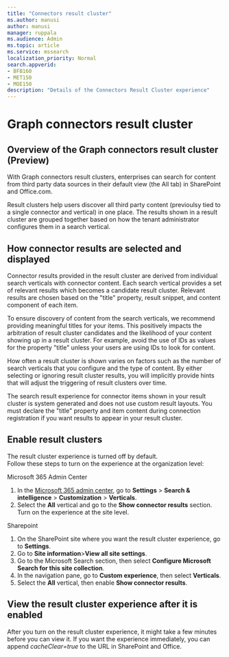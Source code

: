 ```yaml
---
title: "Connectors result cluster"
ms.author: manusi
author: manusi
manager: ruppala
ms.audience: Admin
ms.topic: article
ms.service: mssearch
localization_priority: Normal
search.appverid:
- BFB160
- MET150
- MOE150
description: "Details of the Connectors Result Cluster experience"
---
```

# Graph connectors result cluster

## Overview of the Graph connectors result cluster (Preview)  

 With Graph connectors result clusters, enterprises can search for content from third party data sources in their default view (the All tab) in SharePoint and Office.com.

Result clusters help users discover all third party content (previoulsy tied to a single connector and vertical) in one place. The results shown in a result cluster are grouped together based on how the tenant administrator configures them in a search vertical.  

## How connector results are selected and displayed

Connector results provided in the result cluster are derived from individual search verticals with connector content. Each search vertical provides a set of relevant results which becomes a candidate result cluster. Relevant results are chosen based on the "title" property, result snippet, and content component of each item.

To ensure discovery of content from the search verticals, we recommend providing meaningful titles for your items. This positively impacts the arbitration of result cluster candidates and the likelihood of your content showing up in a result cluster. For example, avoid the use of IDs as values for the property "title" unless your users are using IDs to look for content.

How often a result cluster is shown varies on factors such as the number of search verticals that you configure and the type of content. By either selecting or ignoring result cluster results, you will implicitly provide hints that will adjust the triggering of result clusters over time.

The search result experience for connector items shown in your result cluster is system generated and does not use custom result layouts. You must declare the "title" property and item content during connection registration if you want results to appear in your result cluster.

## Enable result clusters
  
The result cluster experience is turned off by default.  
Follow these steps to turn on the experience at the organization level:

Microsoft 365 Admin Center

1. In the [Microsoft 365 admin center](https://admin.microsoft.com/), go to **Settings** > **Search & intelligence** > **Customization** > **Verticals**.  
2. Select  the **All** vertical and go to the **Show connector results** section. Turn on the experience at the site level.

Sharepoint

1. On the SharePoint site where you want the result cluster experience, go to **Settings**.
2. Go to **Site information**>**View all site settings**.
3. Go to the Microsoft Search section, then select **Configure Microsoft Search for this site collection**.
4. In the navigation pane, go to **Custom experience**, then select **Verticals**.
5. Select the **All** vertical, then enable **Show connector results**.

## View the result cluster experience after it is enabled

After you turn on the result cluster experience, it might take a few minutes before you can view it. If you want the experience immediately, you can append *cacheClear=true* to the URL in SharePoint and Office.
